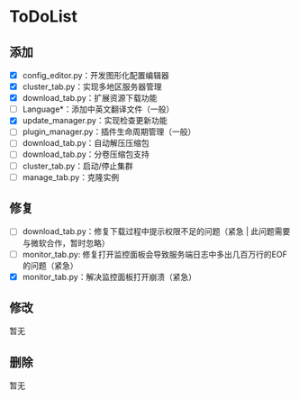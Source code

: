 # ToDoList

## 添加

- [X] config_editor.py：开发图形化配置编辑器
- [X] cluster_tab.py：实现多地区服务器管理
- [X] download_tab.py：扩展资源下载功能
- [ ] Language\*：添加中英文翻译文件（一般）
- [X] update_manager.py：实现检查更新功能
- [ ] plugin_manager.py：插件生命周期管理（一般）
- [ ] download_tab.py：自动解压压缩包
- [ ] download_tab.py：分卷压缩包支持
- [ ] cluster_tab.py：启动/停止集群
- [ ] manage_tab.py：克隆实例

## 修复

- [ ] download_tab.py：修复下载过程中提示权限不足的问题（紧急 | 此问题需要与微软合作，暂时忽略）
- [ ] monitor_tab.py: 修复打开监控面板会导致服务端日志中多出几百万行的EOF的问题（紧急）
- [X] monitor_tab.py：解决监控面板打开崩溃（紧急）

## 修改

暂无

## 删除

暂无